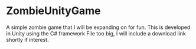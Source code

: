 # ZombieUnityGame
A simple zombie game that I will be expanding on for fun. This is developed in Unity using the C# framework
File too big, I will include a download link shortly if interest.
